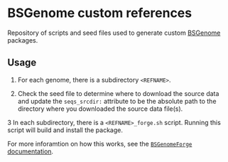 # BSGenome custom references

Repository of scripts and seed files used to generate custom 
[BSGenome](https://bioconductor.org/packages/release/bioc/html/BSgenome.html)
packages.

## Usage

1. For each genome, there is a subdirectory `<REFNAME>`.

2. Check the seed file to determine where to download the source data and update
   the `seqs_srcdir:` attribute to be the absolute path to the directory where
   you downloaded the source data file(s).

3 In each subdirectory, there is a `<REFNAME>_forge.sh` script. Running this
   script will build and install the package.
   
For more inforamtion on how this works, see the
[`BSGenomeForge` documentation](https://www.bioconductor.org/packages/devel/bioc/vignettes/BSgenome/inst/doc/BSgenomeForge.pdf).
